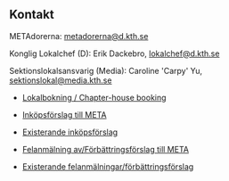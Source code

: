 ## Kontakt

METAdorerna: metadorerna@d.kth.se

Konglig Lokalchef (D):
Erik Dackebro, lokalchef@d.kth.se

Sektionslokalsansvarig (Media):
Caroline 'Carpy' Yu, sektionslokal@media.kth.se

* [Lokalbokning / Chapter-house booking](https://datasektionen.se/sektionen/lokalbokning)

* [Inköpsförslag till META](https://goo.gl/forms/xc7Ndq0wogKmR0rd2)

* [Existerande inköpsförslag](https://docs.google.com/spreadsheets/d/1uJ8N7e_wQN9sqz1k2pKb1dXqNZbtgllChEv-B0EBm9M)

* [Felanmälning av/Förbättringsförslag till META](https://goo.gl/forms/ndd7AOIy99NzDpe33)

* [Existerande felanmälningar/förbättringsförslag](https://docs.google.com/spreadsheets/d/15N6Yd58SfEJtvzMhjRGfj47bYbrmjl8cX5hkvFeZ9EA)
